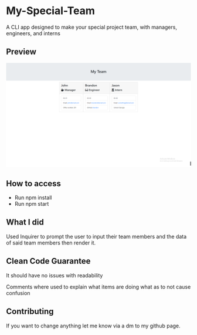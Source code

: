 # My-Special-Team

A CLI app designed to make your special project team, with managers, engineers, and interns

## Preview

![Preview Screenshot](./assets/images/Preview.png)

## How to access

* Run npm install
* Run npm start

## What I did

Used Inquirer to prompt the user to input their team members and the data of said team members then render it.

## Clean Code Guarantee

It should have no issues with readability

Comments where used to explain what items are doing what as to not cause confusion

## Contributing

If you want to change anything let me know via a dm to my github page.

